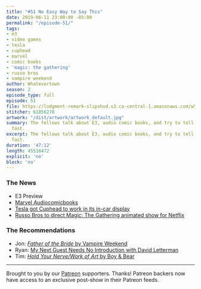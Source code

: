 ```yaml
---
title: "#51 No Easy Way to Say This"
date: 2019-06-11 23:00:00 -05:00
permalink: "/episode-51/"
tags:
- e3
- video games
- tesla
- cuphead
- marvel
- comic books
- 'magic: the gathering'
- russo bros
- vampire weekend
author: Whatevertown
season: 2
episode_type: full
episode: 51
file: https://lodgment-remark-slipshod.s3.ca-central-1.amazonaws.com/w51.mp3
stitcher: 61856278
artwork: "/dist/artwork/artwork_default.jpg"
summary: The fellows talk about E3, audio comic books, and try to tell the news really
  fast.
excerpt: The fellows talk about E3, audio comic books, and try to tell the news really
  fast.
duration: '47:12'
length: 45516472
explicit: 'no'
block: 'no'
---
```


### The News
- E3 Preview
- [Marvel Audiocomicbooks](https://apple.news/AuPYkXu7rRsCJaicYjjCzPQ)
- [Tesla got Cuphead to work in its in-car display](https://apple.news/Amjem29JHTASSOHJQ8Sr7wQ)
- [Russo Bros to direct Magic: The Gathering animated show for Netflix](https://twitter.com/NXOnNetflix/status/1135531581710274560)

### The Recommendations
- Jon: [*Father of the Bride* by Vampire Weekend](https://open.spotify.com/album/1A3nVEWRJ8yvlPzawHI1pQ?si=VDHfOeFTRkSym7nDWHsImQ)
- Ryan: [My Next Guest Needs No Introduction with David Letterman](https://www.youtube.com/watch?v=U9-uAcpo9PE)
- Tim: [*Hold Your Nerve/Work of Art* by Boy & Bear](https://open.spotify.com/album/4xQQ7HXScqO6qpCHRJpG9E?si=4CH92CffR7iiVOjzw8zQ6A)

---

Brought to you by our [Patreon](https://www.patreon.com/whatevertown) supporters. Thanks! Patreon backers now have access to an exclusive post-show in their Patreon feeds.